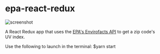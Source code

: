 # epa-react-redux

![screenshot](./screenshot01.png)

A React Redux app that uses the [EPA's Envirofacts API](https://www.epa.gov/enviro/envirofacts-data-service-api) to get a zip code's UV index.

Use the following to launch in the terminal: $yarn start

